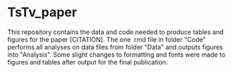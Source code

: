 # TsTv_paper
This repository contains the data and code needed to produce tables and figures for the paper [CITATION]. The one .rmd file in folder "Code" performs all analyses on data files from folder "Data" and outputs figures into "Analysis".  Some slight changes to formatting and fonts were made to figures and tables after output for the final publication.
